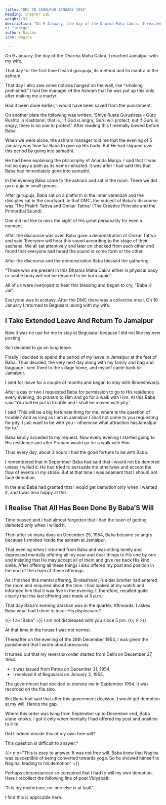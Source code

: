 ```yaml
---
title: "DMC IN JAMALPUR JANUARY 1955"
heading: Chapter 13b
weight: 31
description: "On 9 January, the day of the Dharma Maha Cakra, I reached Jamalpur along with my wife. "
c: "indigo"
author: Nagina
icon: Nagina

---
```




On 9 January, the day of the Dharma Maha Cakra, I reached Jamalpur with my wife. 

That day for the first time I learnt gurupuja, its method and its mantra in the ashram.

That day I also saw some notices hanged on the wall, like "smoking prohibited." I told the manager of the Ashram that he was put up this only after making me a martyr. 

Had it been done earlier, I would have been saved from the punishment. 

On another plate the following was written, ‘Shive Rusta Gurustrata - Guro Rushto in Kashtana’, that is, ‘If God is angry, Guru will protect, but if Guru is angry, there is no one to protect’. After reading this I mentally bowed before Baba.

When we were alone, the ashram manager told me that the evening of 5 January was time for Baba to give up His body. But He had skipped over this period by going into samadhi.

<!-- I had been feeling sad that I had interrupted Baba!  -->

He had been explaining the philosophy of Ananda Marga. I said that it was not so easy a path as its name indicated. It was after I had said this that Baba had immediately gone into samadhi.

In the evening Baba came to the ashram and sat in the room. There we did guru puja in small groups. 

<!-- As we were finishing gurupuja, Baba gave me much affection. Baba's affection was so wonderful. I felt that even if a hundred loving mothers were to assemble and pour their affection simultaneously on a child, even that affection would remain inferior to what Baba gave me.  -->

<!-- These are His ways of love. -->

After gurupuja, Baba sat on a platform in the inner verandah and the disciples sat in the courtyard. In that DMC, the subject of Baba's discourse was 'The Prakrti Tattva and Omkar Tattva' (The Creative Principle and the Primordial Sound). 

<!-- Baba's discourse was clear and sweet, understandable and full of subtle meaning. Everyone
was listening intently to Baba's talk. At the time of DMC Baba looked very divine and
attractive.  -->

One did not like to miss the sight of His great personality for even a moment.

After the discourse was over, Baba gave a demonstration of Omkar Tattva and said 'Everyone will hear this sound according to the stage of their sadhana. We all sat attentively and later on checked from each other and found that everyone had heard the sound in some form or the other.

After the discourse and the demonstration Baba blessed the gathering: 

“Those who are present in this Dharma Maha Cakra either in physical body or subtle body will not be required to be born again”. 

All of us were overjoyed to hear this blessing and began to cry, "Baba Ki Jai".

Everyone was in ecstasy. After the DMC there was a collective meal. On 10 January I returned to Begusarai along with my wife.


## I Take Extended Leave And Return To Jamalpur

Now it was no use for me to stay at Begusarai because I did not like my new posting.

So I decided to go on long leave. 

<!-- On giving some thought as to where I should
stay during my leave, first the idea came that I should go to my native village along with
my family, but this idea did not click. I did not want to go far from Baba. 

Again and again my mind was being drawn to, His feet. I would become sad at even the thought of being at a distance away from Him. My mind was like that proverbial bird on a ship
which after all its flights in the sky again and again returns to the ship itself. Jamalpur and Baba had such attraction for me that my mind refused to rest anywhere else. 

I remember these famous lines of the great poet Surdas in this context:

‘Mero man aat kaham sukh pave jaise uri jahaj ko panchhi puni jahaj pai ave’. (‘The condition of my mind is just like a bird
in the ocean. The bird has no alternative but to come again and
again to the ship’). -->

Finally I decided to spend the period of my leave in Jamalpur at the feet of Baba. Thus decided, the very next day along with my family and bag and baggage I sent them to the village home, and myself came back to Jamalpur. 

I sent for leave for a couple of months and began to stay with Bindeshwariji.

After a day or two I requested Baba for permission to go to His residence every evening, do pranam to Him and go for a walk with Him. At this Baba said 'You will be put in trouble and I shall be moved with pity.'

I said 'This will be a big fortunate thing for me, where is the question of trouble? And as long as I am in Jamalpur I shall not come to you requesting for pity. I just want to be with you - otherwise what attraction hasJamalpur for to.' 

Baba kindly acceded to my request. Now every evening I started going to His residence and after Pranam would go for a walk with Him. 

Thus every day, about 3 hours I had the good fortune to be with Baba.

<!-- One day while sitting alone in Jamalpur, as I was ruminating on the sequence of events,  -->

I remembered that in September Baba had said that I would not be demoted unless I willed it. He had tried to persuade me otherwise and accept the flow of events in my stride. But at that time I was adamant that I should not face demotion. 

In the end Baba had granted that I would get demotion only when I wanted it, and I was also happy at this.


## I Realise That All Has Been Done By Baba’S Will

Time passed and I had almost forgotten that I had the boon of getting demoted only when I willed it. 

Then after so many days on December 25, 1954, Baba became so angry because I smoked inside the ashram at Jamalpur. 

<!-- He was so angry that day that He even did not like to accept my pranam. -->

That evening when I returned from Baba and was sitting lonely and depressed mentally offering all my near and dear things to His one by one and insisting that He may accept all of them and give me back His kind smile. After offering all these things I also offered my post and position in the end of the chain of these offerings. 

As I finished this mental offering, Bindeshwariji’s elder brother had entered the room and enquired about the time. I had looked at my watch and informed him that it was five in
the evening. I, therefore, recalled quite clearly that the last offering was made at 5 p.m.


That day Baba's evening darshan was in the quarter. Aftrwards, I asked Baba what had I done to incur His displeasure?

{{< l a="Baba" >}}
I am not displeased with you since 5 pm.
{{< /l >}}

At that time in the house I was not normal. 

Thereafter on the evening of the 26th December 1954, I was given the punishment that I wrote about previously.

It turned out that my reversion order started from Delhi on December 27, 1954. 
- It was issued from Patna on December 31, 1954
- I received it at Begusarai on January 3, 1955.

The government had decided to demote me in September 1954. It was recorded on the file also. 

But Baba had said that after this government decision, I would get demotion at my will. Hence the gap.

Where this order was lying from September up to December end, Baba alone knows. I got it only when mentally I had offered my post and position to Him.

Did I indeed decide this of my own free will? 

This question is difficult to answer.*

{{< n n="This is easy to answer. It was not free will. Baba knew that Nagina was susceptible of being converted towards yoga. So he showed himself to Nagina, leading to his demotion" >}}

Perhaps circumstances so conspired that I had to will my own demotion. Here I recollect the following line of poet Vidyapati:

"It is my misfortune, no-one else is at fault". 

I find this is applicable here. 

<!-- I got a new realisation that Baba is equally the softest and the hardest at the same time. Anyway this gave me an opportunity to be close to Him. -->
